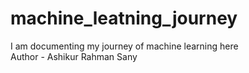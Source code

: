 # machine_leatning_journey
I am documenting my journey of machine learning here
<br>
Author - Ashikur Rahman Sany
